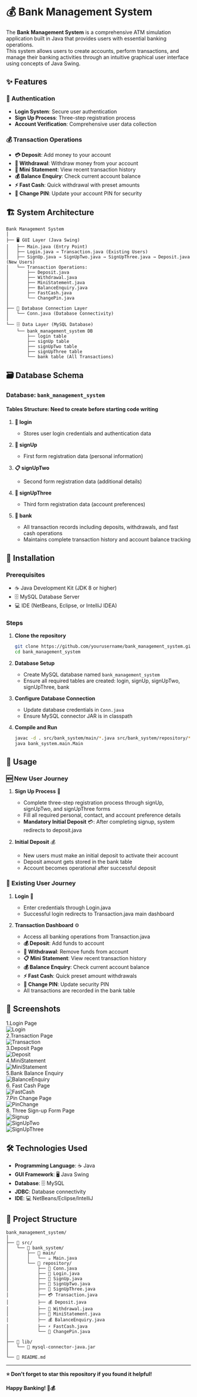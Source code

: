 # 💰 Bank Management System
The **Bank Management System** is a comprehensive ATM simulation application built in Java that provides users with essential banking operations.   <br>
This system allows users to create accounts, perform transactions, and manage their banking activities through an intuitive graphical user interface using concepts of Java Swing.

## ✨ Features

### 🔐 Authentication
- **Login System**: Secure user authentication
- **Sign Up Process**: Three-step registration process
- **Account Verification**: Comprehensive user data collection

### 💰 Transaction Operations
- **💳 Deposit**: Add money to your account
- **💸 Withdrawal**: Withdraw money from your account
- **📄 Mini Statement**: View recent transaction history
- **💰 Balance Enquiry**: Check current account balance
- **⚡ Fast Cash**: Quick withdrawal with preset amounts
- **🔢 Change PIN**: Update your account PIN for security

## 🏗️ System Architecture

```
Bank Management System
│
├── 🖥️ GUI Layer (Java Swing)
│   ├── Main.java (Entry Point)
│   ├── Login.java → Transaction.java (Existing Users)
│   ├── SignUp.java → SignUpTwo.java → SignUpThree.java → Deposit.java (New Users)
│   └── Transaction Operations:
│       ├── Deposit.java
│       ├── Withdrawal.java
│       ├── MiniStatement.java
│       ├── BalanceEnquiry.java
│       ├── FastCash.java
│       └── ChangePin.java
│
├── 🔄 Database Connection Layer
│   └── Conn.java (Database Connectivity)
│
└── 🗄️ Data Layer (MySQL Database)
    └── bank_management_system DB
        ├── login table
        ├── signUp table
        ├── signUpTwo table  
        ├── signUpThree table
        └── bank table (All Transactions)
```

## 🗃️ Database Schema

### Database: `bank_management_system`

#### Tables Structure: Need to create before starting code writing

1. **🔑 login**
   - Stores user login credentials and authentication data

2. **👤 signUp**
   - First form registration data (personal information)

3. **📋 signUpTwo**
   - Second form registration data (additional details)

4. **🏦 signUpThree**
   - Third form registration data (account preferences)

5. **💼 bank**
   - All transaction records including deposits, withdrawals, and fast cash operations
   - Maintains complete transaction history and account balance tracking

## 🚀 Installation

### Prerequisites
- ☕ Java Development Kit (JDK 8 or higher)
- 🗄️ MySQL Database Server
- 💻 IDE (NetBeans, Eclipse, or IntelliJ IDEA)

### Steps
1. **Clone the repository**
   ```bash
   git clone https://github.com/yourusername/bank_management_system.git
   cd bank_management_system
   ```

2. **Database Setup**
   - Create MySQL database named `bank_management_system`
   - Ensure all required tables are created: login, signUp, signUpTwo, signUpThree, bank

3. **Configure Database Connection**
   - Update database credentials in `Conn.java`
   - Ensure MySQL connector JAR is in classpath

4. **Compile and Run**
   ```bash
   javac -d . src/bank_system/main/*.java src/bank_system/repository/*.java
   java bank_system.main.Main
   ```

## 📱 Usage

### 🆕 New User Journey
1. **Sign Up Process** 📝
   - Complete three-step registration process through signUp, signUpTwo, and signUpThree forms
   - Fill all required personal, contact, and account preference details
   - **Mandatory Initial Deposit** 💳: After completing signup, system redirects to deposit.java

2. **Initial Deposit** 💰
   - New users must make an initial deposit to activate their account
   - Deposit amount gets stored in the bank table
   - Account becomes operational after successful deposit

### 🔄 Existing User Journey
1. **Login** 🔐
   - Enter credentials through Login.java
   - Successful login redirects to Transaction.java main dashboard

2. **Transaction Dashboard** ⚙️
   - Access all banking operations from Transaction.java
   - **💰 Deposit**: Add funds to account
   - **💸 Withdrawal**: Remove funds from account  
   - **📋 Mini Statement**: View recent transaction history
   - **💰 Balance Enquiry**: Check current account balance
   - **⚡ Fast Cash**: Quick preset amount withdrawals
   - **🔢 Change PIN**: Update security PIN
   - All transactions are recorded in the bank table

## 📸 Screenshots
1.Login Page <br>
![Login](screenshot/Login.PNG)   <br>
2.Transaction Page  <br>
![Transaction](screenshot/Transaction.PNG)  <br>
3.Deposit Page  <br>
![Deposit](screenshot/Deposit.PNG)  <br>
4.MiniStatement  <br>
![MiniStatement](screenshot/MiniStatement.PNG)  <br>
5.Bank Balance Enquiry  <br>
![BalanceEnquiry](screenshot/BalanceEnquiry.PNG)  <br>
6. Fast Cash Page  <br>
![FastCash](screenshot/FastCash.PNG)   <br>
7.Pin Change Page  <br>
![PinChange](screenshot/PinChange.PNG)   <br>
8. Three Sign-up Form Page   <br>
![Signup](screenshot/SignUp.PNG)   <br>
![SignUpTwo](screenshot/SignUpTwo.PNG)   <br>
![SignUpThree](screenshot/SignUpThree.PNG)   <br>


## 🛠️ Technologies Used

- **Programming Language**: ☕ Java
- **GUI Framework**: 🖥️ Java Swing
- **Database**: 🗄️ MySQL
- **JDBC**: Database connectivity
- **IDE**: 💻 NetBeans/Eclipse/IntelliJ

## 📁 Project Structure

```
bank_management_system/
│
├── 📂 src/
│   └── 📂 bank_system/
│       ├── 📂 main/
│       │   └── ☕ Main.java
│       └── 📂 repository/
│           ├── 🔗 Conn.java
│           ├── 🔐 Login.java
│           ├── 📝 SignUp.java
│           ├── 📝 SignUpTwo.java
│           ├── 📝 SignUpThree.java
│           ├── 💳 Transaction.java
│           ├── 💰 Deposit.java
│           ├── 💸 Withdrawal.java
│           ├── 📄 MiniStatement.java
│           ├── 💰 BalanceEnquiry.java
│           ├── ⚡ FastCash.java
│           └── 🔢 ChangePin.java
│
├── 📂 lib/
│   └── 🔌 mysql-connector-java.jar
│
└── 📖 README.md
```
---

**⭐ Don't forget to star this repository if you found it helpful!**

**Happy Banking! 🏦💰**
